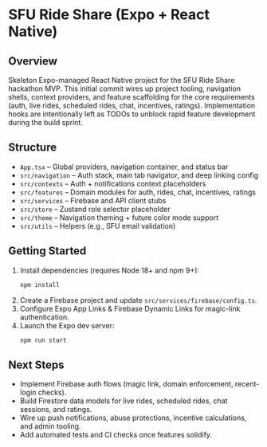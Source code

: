# SFU Ride Share (Expo + React Native)

## Overview
Skeleton Expo-managed React Native project for the SFU Ride Share hackathon MVP. This initial commit wires up project tooling, navigation shells, context providers, and feature scaffolding for the core requirements (auth, live rides, scheduled rides, chat, incentives, ratings). Implementation hooks are intentionally left as TODOs to unblock rapid feature development during the build sprint.

## Structure
- `App.tsx` – Global providers, navigation container, and status bar
- `src/navigation` – Auth stack, main tab navigator, and deep linking config
- `src/contexts` – Auth + notifications context placeholders
- `src/features` – Domain modules for auth, rides, chat, incentives, ratings
- `src/services` – Firebase and API client stubs
- `src/store` – Zustand role selector placeholder
- `src/theme` – Navigation theming + future color mode support
- `src/utils` – Helpers (e.g., SFU email validation)

## Getting Started
1. Install dependencies (requires Node 18+ and npm 9+):
   ```bash
   npm install
   ```
2. Create a Firebase project and update `src/services/firebase/config.ts`.
3. Configure Expo App Links & Firebase Dynamic Links for magic-link authentication.
4. Launch the Expo dev server:
   ```bash
   npm run start
   ```

## Next Steps
- Implement Firebase auth flows (magic link, domain enforcement, recent-login checks).
- Build Firestore data models for live rides, scheduled rides, chat sessions, and ratings.
- Wire up push notifications, abuse protections, incentive calculations, and admin tooling.
- Add automated tests and CI checks once features solidify.
